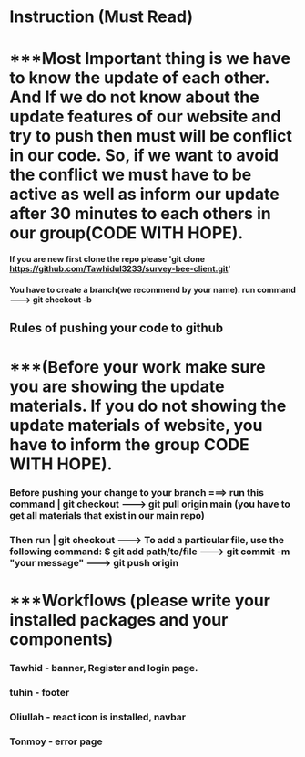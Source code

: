 # Instruction (Must Read)
# ***Most Important thing is we have to know the update of each other. And If we do not know about the update features of our website and try to push then must will be conflict in our code. So, if we want to avoid the conflict we must have to be active as well as inform our update after 30 minutes to each others in our group(CODE WITH HOPE).

#### If you are new first clone the repo please 'git clone https://github.com/Tawhidul3233/survey-bee-client.git'

#### You have to create a branch(we recommend by your name). run command ---> git checkout -b <yourname>

## Rules of pushing your code to github

# ***(Before your work make sure you are showing the update materials. If you do not showing the update materials of website, you have to inform the group CODE WITH HOPE).

### Before pushing your change to your branch ===> run this command | git checkout <yourbranchname> ---> git pull origin main (you have to get all materials that exist in our main repo)

### Then run | git checkout <yourbranchname> ---> To add a particular file, use the following command: $ git add path/to/file ---> git commit -m "your message" ---> git push origin <yourbranchname>


# ***Workflows (please write your installed packages and your components)
### Tawhid - banner, Register and login page.
### tuhin - footer
### Oliullah - react icon is installed, navbar
### Tonmoy - error page
